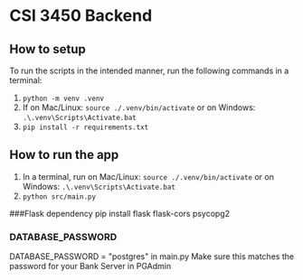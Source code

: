 # CSI 3450 Backend

## How to setup

To run the scripts in the intended manner, run the following commands in a terminal:
1. `python -m venv .venv`
2. If on Mac/Linux: `source ./.venv/bin/activate` or on Windows: `.\.venv\Scripts\Activate.bat`
3. `pip install -r requirements.txt`

## How to run the app

1. In a terminal, run on Mac/Linux: `source ./.venv/bin/activate` or on Windows: `.\.venv\Scripts\Activate.bat`
2. `python src/main.py`


###Flask dependency
pip install flask flask-cors psycopg2

### DATABASE_PASSWORD 
 DATABASE_PASSWORD = "postgres" in main.py
 Make sure this matches the password for your Bank Server in PGAdmin

